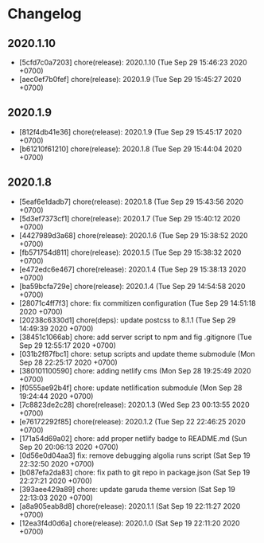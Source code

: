 # Changelog

## 2020.1.10

- [5cfd7c0a7203] chore(release): 2020.1.10 (Tue Sep 29 15:46:23 2020 +0700)
- [aec0ef7b0fef] chore(release): 2020.1.9 (Tue Sep 29 15:45:27 2020 +0700)

## 2020.1.9

- [812f4db41e36] chore(release): 2020.1.9 (Tue Sep 29 15:45:17 2020 +0700)
- [b61210f61210] chore(release): 2020.1.8 (Tue Sep 29 15:44:04 2020 +0700)

## 2020.1.8

- [5eaf6e1dadb7] chore(release): 2020.1.8 (Tue Sep 29 15:43:56 2020 +0700)
- [5d3ef7373cf1] chore(release): 2020.1.7 (Tue Sep 29 15:40:12 2020 +0700)
- [4427989d3a68] chore(release): 2020.1.6 (Tue Sep 29 15:38:52 2020 +0700)
- [fb571754d811] chore(release): 2020.1.5 (Tue Sep 29 15:38:32 2020 +0700)
- [e472edc6e467] chore(release): 2020.1.4 (Tue Sep 29 15:38:13 2020 +0700)
- [ba59bcfa729e] chore(release): 2020.1.4 (Tue Sep 29 14:54:58 2020 +0700)
- [28071c4ff7f3] chore: fix commitizen configuration (Tue Sep 29 14:51:18 2020 +0700)
- [20238c6330d1] chore(deps): update postcss to 8.1.1 (Tue Sep 29 14:49:39 2020 +0700)
- [38451c1066ab] chore: add server script to npm and fig .gitignore (Tue Sep 29 12:55:17 2020 +0700)
- [031b2f87fbc1] chore: setup scripts and update theme submodule (Mon Sep 28 22:25:17 2020 +0700)
- [380101100590] chore: adding netlify cms (Mon Sep 28 19:25:49 2020 +0700)
- [f0555ae92b4f] chore: update netlification submodule (Mon Sep 28 19:24:44 2020 +0700)
- [7c8823de2c28] chore(release): 2020.1.3 (Wed Sep 23 00:13:55 2020 +0700)
- [e76172292f85] chore(release): 2020.1.2 (Tue Sep 22 22:46:25 2020 +0700)
- [171a54d69a02] chore: add proper netlify badge to README.md (Sun Sep 20 20:06:13 2020 +0700)
- [0d56e0d04aa3] fix: remove debugging algolia runs script (Sat Sep 19 22:32:50 2020 +0700)
- [b087efa2da83] chore: fix path to git repo in package.json (Sat Sep 19 22:27:21 2020 +0700)
- [393aee429a89] chore: update garuda theme version (Sat Sep 19 22:13:03 2020 +0700)
- [a8a905eab8d8] chore(release): 2020.1.1 (Sat Sep 19 22:11:27 2020 +0700)
- [12ea3f4d0d6a] chore(release): 2020.1.0 (Sat Sep 19 22:11:20 2020 +0700)
